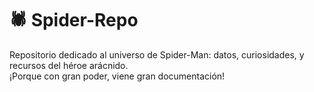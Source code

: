 # 🕷️ Spider-Repo

Repositorio dedicado al universo de Spider-Man: datos, curiosidades, y recursos del héroe arácnido.  
¡Porque con gran poder, viene gran documentación!
